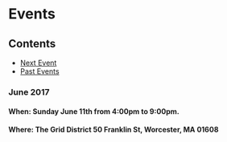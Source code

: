 # Events

## Contents
+ [Next Event](#next)
+ [Past Events](#past)

### June 2017
<a name="next"></a>
#### When: Sunday June 11th from 4:00pm to 9:00pm.
#### Where: The Grid District 50 Franklin St, Worcester, MA 01608